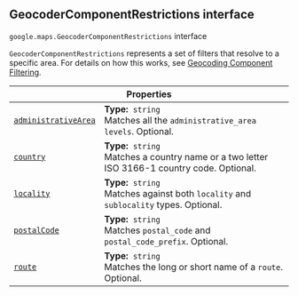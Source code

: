 
<devsite-heading text=" GeocoderComponentRestrictions interface" for="GeocoderComponentRestrictions" level="h2" link="" toc="" back-to-top=""><h2 id="GeocoderComponentRestrictions" is-upgraded="">GeocoderComponentRestrictions interface</h2></devsite-heading>
<p>
<code translate="no" dir="ltr"><span itemprop="path">google.maps</span>.<span itemprop="name">GeocoderComponentRestrictions</span></code>
interface
</p>
<p><code translate="no" dir="ltr">GeocoderComponentRestrictions</code> represents a set of filters that resolve to a specific area. For details on how this works, see <a href="/maps/documentation/javascript/geocoding#ComponentFiltering"> Geocoding Component Filtering</a>.</p>
<div class="devsite-table-wrapper"><table class="properties responsive" summary="interface GeocoderComponentRestrictions - Properties">
<thead>
<tr><th colspan="2">Properties</th>
</tr></thead>
<tbody>
<tr id="GeocoderComponentRestrictions.administrativeArea">
<td itemprop="property"><code translate="no" dir="ltr"><a class="secret-link" href="#GeocoderComponentRestrictions.administrativeArea"><span>administrativeArea</span></a></code></td>
<td><div><strong>Type:</strong>&nbsp; <code translate="no" dir="ltr">string</code></div>
<div class="desc">Matches all the <code translate="no" dir="ltr">administrative_area levels</code>. Optional.</div></td>
</tr>
<tr id="GeocoderComponentRestrictions.country">
<td itemprop="property"><code translate="no" dir="ltr"><a class="secret-link" href="#GeocoderComponentRestrictions.country"><span>country</span></a></code></td>
<td><div><strong>Type:</strong>&nbsp; <code translate="no" dir="ltr">string</code></div>
<div class="desc">Matches a country name or a two letter ISO 3166-1 country code. Optional.</div></td>
</tr>
<tr id="GeocoderComponentRestrictions.locality">
<td itemprop="property"><code translate="no" dir="ltr"><a class="secret-link" href="#GeocoderComponentRestrictions.locality"><span>locality</span></a></code></td>
<td><div><strong>Type:</strong>&nbsp; <code translate="no" dir="ltr">string</code></div>
<div class="desc">Matches against both <code translate="no" dir="ltr">locality</code> and <code translate="no" dir="ltr">sublocality</code> types. Optional.</div></td>
</tr>
<tr id="GeocoderComponentRestrictions.postalCode">
<td itemprop="property"><code translate="no" dir="ltr"><a class="secret-link" href="#GeocoderComponentRestrictions.postalCode"><span>postalCode</span></a></code></td>
<td><div><strong>Type:</strong>&nbsp; <code translate="no" dir="ltr">string</code></div>
<div class="desc">Matches <code translate="no" dir="ltr">postal_code</code> and <code translate="no" dir="ltr">postal_code_prefix</code>. Optional.</div></td>
</tr>
<tr id="GeocoderComponentRestrictions.route">
<td itemprop="property"><code translate="no" dir="ltr"><a class="secret-link" href="#GeocoderComponentRestrictions.route"><span>route</span></a></code></td>
<td><div><strong>Type:</strong>&nbsp; <code translate="no" dir="ltr">string</code></div>
<div class="desc">Matches the long or short name of a <code translate="no" dir="ltr">route</code>. Optional.</div></td>
</tr>
</tbody>
</table></div>
<script src="replace_links.js"></script>

